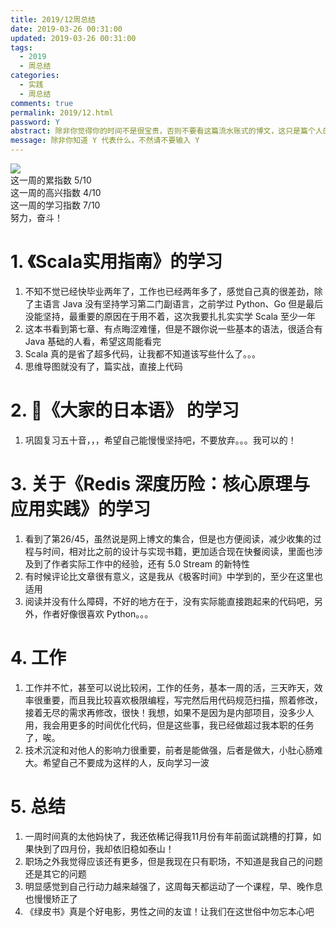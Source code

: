 ```yaml
---
title: 2019/12周总结
date: 2019-03-26 00:31:00
updated: 2019-03-26 00:31:00
tags:
  - 2019
  - 周总结
categories: 
  - 实践
  - 周总结
comments: true
permalink: 2019/12.html  
password: Y
abstract: 除非你觉得你的时间不是很宝贵，否则不要看这篇流水账式的博文，这只是篇个人的工作的学习一个总结而已，没有包含任何的技术细节
message: 除非你知道 Y 代表什么，不然请不要输入 Y
---
```


![][0]  
这一周的累指数 5/10  
这一周的高兴指数 4/10   
这一周的学习指数 7/10  
努力，奋斗！

<!--more-->

# 1. 《Scala实用指南》的学习

1. 不知不觉已经快毕业两年了，工作也已经两年多了，感觉自己真的很差劲，除了主语言 Java 没有坚持学习第二门副语言，之前学过 Python、Go 但是最后没能坚持，最重要的原因在于用不着，这次我要扎扎实实学 Scala 至少一年  
2. 这本书看到第七章、有点晦涩难懂，但是不跟你说一些基本的语法，很适合有 Java 基础的人看，希望这周能看完  
3. Scala 真的是省了超多代码，让我都不知道该写些什么了。。。
4. 思维导图就没有了，篇实战，直接上代码

# 2. 《大家的日本语》 的学习

1. 巩固复习五十音，，，希望自己能慢慢坚持吧，不要放弃。。。我可以的！

# 3. 关于《Redis 深度历险：核心原理与应用实践》的学习

1. 看到了第26/45，虽然说是网上博文的集合，但是也方便阅读，减少收集的过程与时间，相对比之前的设计与实现书籍，更加适合现在快餐阅读，里面也涉及到了作者实际工作中的经验，还有 5.0 Stream 的新特性  
2. 有时候评论比文章很有意义，这是我从《极客时间》中学到的，至少在这里也适用
3. 阅读并没有什么障碍，不好的地方在于，没有实际能直接跑起来的代码吧，另外，作者好像很喜欢 Python。。。

# 4. 工作

1. 工作并不忙，甚至可以说比较闲，工作的任务，基本一周的活，三天昨天，效率很重要，而且我比较喜欢极限编程，写完然后用代码规范扫描，照着修改，接着无尽的需求再修改，很快！我想，如果不是因为是内部项目，没多少人用，我会用更多的时间优化代码，但是这些事，我已经做超过我本职的任务了，唉。
2. 技术沉淀和对他人的影响力很重要，前者是能做强，后者是做大，小肚心肠难大。希望自己不要成为这样的人，反向学习一波

# 5. 总结

1. 一周时间真的太他妈快了，我还依稀记得我11月份有年前面试跳槽的打算，如果快到了四月份，我却依旧稳如泰山！  
2. 职场之外我觉得应该还有更多，但是我现在只有职场，不知道是我自己的问题还是其它的问题  
3. 明显感觉到自己行动力越来越强了，这周每天都运动了一个课程，早、晚作息也慢慢矫正了  
4. 《绿皮书》真是个好电影，男性之间的友谊！让我们在这世俗中勿忘本心吧

[0]: https://leran2deeplearnjavawebtech.oss-cn-beijing.aliyuncs.com/somephoto/%E3%80%8A%E7%BB%BF%E7%9A%AE%E4%B9%A6%E3%80%8B.jpg